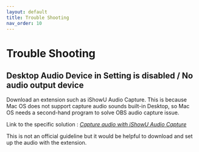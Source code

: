 ```yaml
---
layout: default
title: Trouble Shooting 
nav_order: 10
---
```


# Trouble Shooting #

## Desktop Audio Device in Setting is disabled / No audio output device ##

Download an extension such as iShowU Audio Capture. 
This is because Mac OS does not support capture audio sounds built-in Desktop, so Mac OS needs a second-hand program to solve OBS audio capture issue.

Link to the specific solution :  *[Capture audio with iShowU Audio Capture](https://obsproject.com/forum/resources/os-x-capture-audio-with-ishowu-audio-capture.505/)*

This is not an official guideline but it would be helpful to download and set up the audio with the extension.

